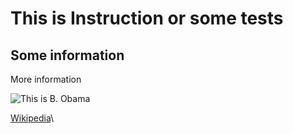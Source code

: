 # This is Instruction or some tests
## Some information
More information



![This is B. Obama](https://www.topnews.ru/wp-content/uploads/2021/05/Obama.jpg)

[Wikipedia](https://en.wikipedia.org/wiki/Barack_Obama)\

